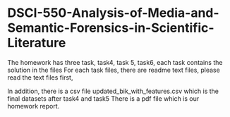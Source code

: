 # DSCI-550-Analysis-of-Media-and-Semantic-Forensics-in-Scientific-Literature
The homework has three task, task4, task 5, task6, each task contains the solution in the files
For each task files, there are readme text files, please read the text files first,

In addition, there is a csv file updated_bik_with_features.csv which is the final datasets after task4 and task5
There is a pdf file which is our homework report.

